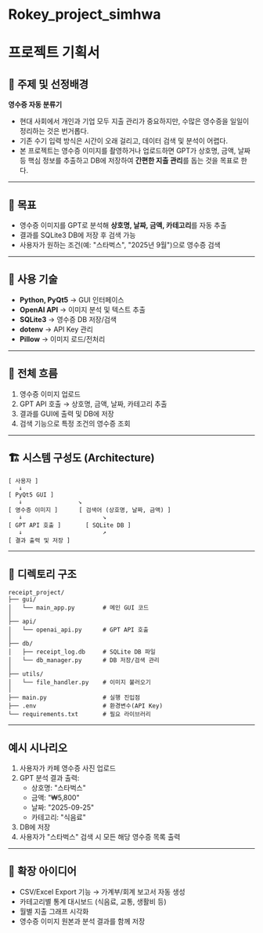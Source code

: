 # Rokey_project_simhwa
# 프로젝트 기획서

## 📌 주제 및 선정배경

**영수증 자동 분류기**

- 현대 사회에서 개인과 기업 모두 지출 관리가 중요하지만, 수많은 영수증을 일일이 정리하는 것은 번거롭다.
- 기존 수기 입력 방식은 시간이 오래 걸리고, 데이터 검색 및 분석이 어렵다.
- 본 프로젝트는 영수증 이미지를 촬영하거나 업로드하면 GPT가 상호명, 금액, 날짜 등 핵심 정보를 추출하고 DB에 저장하여 **간편한 지출 관리**를 돕는 것을 목표로 한다.

---

## 🎯 목표

- 영수증 이미지를 GPT로 분석해 **상호명, 날짜, 금액, 카테고리**를 자동 추출
- 결과를 SQLite3 DB에 저장 후 검색 가능
- 사용자가 원하는 조건(예: "스타벅스", "2025년 9월")으로 영수증 검색

---

## 🧩 사용 기술

- **Python, PyQt5** → GUI 인터페이스
- **OpenAI API** → 이미지 분석 및 텍스트 추출
- **SQLite3** → 영수증 DB 저장/검색
- **dotenv** → API Key 관리
- **Pillow** → 이미지 로드/전처리

---

## 🔁 전체 흐름

1. 영수증 이미지 업로드
2. GPT API 호출 → 상호명, 금액, 날짜, 카테고리 추출
3. 결과를 GUI에 출력 및 DB에 저장
4. 검색 기능으로 특정 조건의 영수증 조회

---

## 🏗️ 시스템 구성도 (Architecture)

```
[ 사용자 ]
   ↓
[ PyQt5 GUI ]
   ↓                ↘
[ 영수증 이미지 ]      [ 검색어 (상호명, 날짜, 금액) ]
   ↓                       ↘
[ GPT API 호출 ]       [ SQLite DB ]
   ↓                       ↗
[ 결과 출력 및 저장 ]

```

---

## 📁 디렉토리 구조

```
receipt_project/
├── gui/
│   └── main_app.py        # 메인 GUI 코드
│
├── api/
│   └── openai_api.py      # GPT API 호출
│
├── db/
│   ├── receipt_log.db     # SQLite DB 파일
│   └── db_manager.py      # DB 저장/검색 관리
│
├── utils/
│   └── file_handler.py    # 이미지 불러오기
│
├── main.py                # 실행 진입점
├── .env                   # 환경변수(API Key)
└── requirements.txt       # 필요 라이브러리

```

---

## 예시 시나리오

1. 사용자가 카페 영수증 사진 업로드
2. GPT 분석 결과 출력:
    - 상호명: "스타벅스"
    - 금액: "₩5,800"
    - 날짜: "2025-09-25"
    - 카테고리: "식음료"
3. DB에 저장
4. 사용자가 "스타벅스" 검색 시 모든 해당 영수증 목록 출력

---

## 🚀 확장 아이디어

- CSV/Excel Export 기능 → 가계부/회계 보고서 자동 생성
- 카테고리별 통계 대시보드 (식음료, 교통, 생활비 등)
- 월별 지출 그래프 시각화
- 영수증 이미지 원본과 분석 결과를 함께 저장